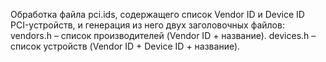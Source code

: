 Обработка файла pci.ids, содержащего список Vendor ID и Device ID PCI-устройств, и генерация из него двух заголовочных файлов:
	vendors.h – список производителей (Vendor ID + название).
	devices.h – список устройств (Vendor ID + Device ID + название).